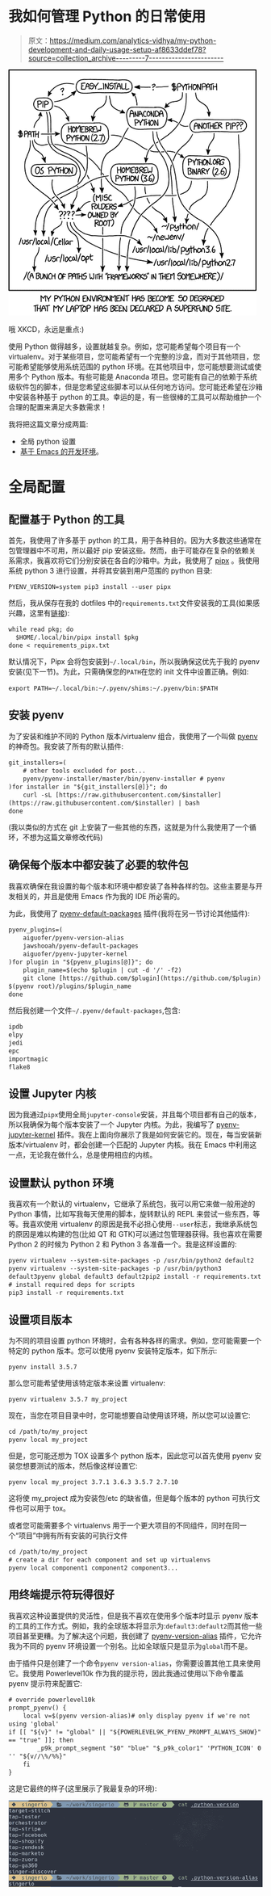 # 我如何管理 Python 的日常使用

> 原文：<https://medium.com/analytics-vidhya/my-python-development-and-daily-usage-setup-af8633ddef78?source=collection_archive---------7----------------------->

![](img/0a07c5851a45c78b00ebafd9205b8aca.png)

哦 XKCD，永远是重点:)

使用 Python 做得越多，设置就越复杂。例如，您可能希望每个项目有一个 virtualenv。对于某些项目，您可能希望有一个完整的沙盒，而对于其他项目，您可能希望能够使用系统范围的 python 环境。在其他项目中，您可能想要测试或使用多个 Python 版本。有些可能是 Anaconda 项目。您可能有自己的依赖于系统级软件包的脚本，但是您希望这些脚本可以从任何地方访问。您可能还希望在沙箱中安装各种基于 python 的工具。幸运的是，有一些很棒的工具可以帮助维护一个合理的配置来满足大多数需求！

我将把这篇文章分成两篇:

*   全局 python 设置
*   [基于 Emacs 的开发环境](/@aiguofer/managing-a-python-development-environment-in-emacs-43897fd48c6a)。

# 全局配置

## 配置基于 Python 的工具

首先，我使用了许多基于 python 的工具，用于各种目的。因为大多数这些通常在包管理器中不可用，所以最好 pip 安装这些。然而，由于可能存在复杂的依赖关系需求，我喜欢将它们分别安装在各自的沙箱中。为此，我使用了 [pipx](https://github.com/pipxproject/pipx) 。我使用系统 python 3 进行设置，并将其安装到用户范围的 python 目录:

```
PYENV_VERSION=system pip3 install --user pipx
```

然后，我从保存在我的 dotfiles 中的`requirements.txt`文件安装我的工具(如果感兴趣，这里有[链接](https://github.com/aiguofer/dotfiles/blob/master/requirements_pipx.txt)):

```
while read pkg; do    
  $HOME/.local/bin/pipx install $pkg
done < requirements_pipx.txt
```

默认情况下，Pipx 会将包安装到`~/.local/bin`，所以我确保这优先于我的 pyenv 安装(见下一节)。为此，只需确保您的`PATH`在您的 init 文件中设置正确。例如:

`export PATH=~/.local/bin:~/.pyenv/shims:~/.pyenv/bin:$PATH`

## 安装 pyenv

为了安装和维护不同的 Python 版本/virtualenv 组合，我使用了一个叫做 [pyenv](https://github.com/pyenv/pyenv) 的神奇包。我安装了所有的默认插件:

```
git_installers=(
    # other tools excluded for post...
    pyenv/pyenv-installer/master/bin/pyenv-installer # pyenv
)for installer in "${git_installers[@]}"; do
    curl -sL [https://raw.githubusercontent.com/$installer](https://raw.githubusercontent.com/$installer) | bash
done
```

(我以类似的方式在 git 上安装了一些其他的东西，这就是为什么我使用了一个循环，不想为这篇文章修改代码)

## 确保每个版本中都安装了必要的软件包

我喜欢确保在我设置的每个版本和环境中都安装了各种各样的包。这些主要是与开发相关的，并且是使用 Emacs 作为我的 IDE 所必需的。

为此，我使用了 [pyenv-default-packages](https://github.com/jawshooah/pyenv-default-packages) 插件(我将在另一节讨论其他插件):

```
pyenv_plugins=(
    aiguofer/pyenv-version-alias
    jawshooah/pyenv-default-packages
    aiguofer/pyenv-jupyter-kernel
)for plugin in "${pyenv_plugins[@]}"; do
    plugin_name=$(echo $plugin | cut -d '/' -f2)
    git clone [https://github.com/$plugin](https://github.com/$plugin) $(pyenv root)/plugins/$plugin_name
done
```

然后我创建一个文件`~/.pyenv/default-packages`,包含:

```
ipdb
elpy
jedi
epc
importmagic
flake8
```

## 设置 Jupyter 内核

因为我通过`pipx`使用全局`jupyter-console`安装，并且每个项目都有自己的版本，所以我确保为每个版本安装了一个 Jupyter 内核。为此，我编写了 [pyenv-jupyter-kernel](https://github.com/aiguofer/pyenv-jupyter-kernel) 插件。我在上面向你展示了我是如何安装它的。现在，每当安装新版本/virtualenv 时，都会创建一个匹配的 Jupyter 内核。我在 Emacs 中利用这一点，无论我在做什么，总是使用相应的内核。

## 设置默认 python 环境

我喜欢有一个默认的 virtualenv，它继承了系统包，我可以用它来做一般用途的 Python 事情，比如写我每天使用的脚本，旋转默认的 REPL 来尝试一些东西，等等。我喜欢使用 virtualenv 的原因是我不必担心使用`--user`标志，我继承系统包的原因是难以构建的包(比如 QT 和 GTK)可以通过包管理器获得。我也喜欢在需要 Python 2 的时候为 Python 2 和 Python 3 各准备一个。我是这样设置的:

```
pyenv virtualenv --system-site-packages -p /usr/bin/python2 default2
pyenv virtualenv --system-site-packages -p /usr/bin/python3 default3pyenv global default3 default2pip2 install -r requirements.txt # install required deps for scripts
pip3 install -r requirements.txt
```

## 设置项目版本

为不同的项目设置 python 环境时，会有各种各样的需求。例如，您可能需要一个特定的 python 版本。您可以使用 pyenv 安装特定版本，如下所示:

```
pyenv install 3.5.7
```

那么您可能希望使用该特定版本来设置 virtualenv:

```
pyenv virtualenv 3.5.7 my_project
```

现在，当您在项目目录中时，您可能想要自动使用该环境，所以您可以设置它:

```
cd /path/to/my_project
pyenv local my_project
```

但是，您可能还想为 TOX 设置多个 python 版本，因此您可以首先使用 pyenv 安装您想要测试的版本，然后像这样设置它:

```
pyenv local my_project 3.7.1 3.6.3 3.5.7 2.7.10
```

这将使 my_project 成为安装包/etc 的缺省值，但是每个版本的 python 可执行文件也可以用于 tox。

或者您可能需要多个 virtualenvs 用于一个更大项目的不同组件，同时在同一个“项目”中拥有所有安装的可执行文件

```
cd /path/to/my_project
# create a dir for each component and set up virtualenvs
pyenv local component1 component2 component3...
```

## 用终端提示符玩得很好

我喜欢这种设置提供的灵活性，但是我不喜欢在使用多个版本时显示 pyenv 版本的工具的工作方式。例如，我的全球版本将显示为:`default3:default2`而其他一些项目甚至更糟。为了解决这个问题，我创建了 [pyenv-version-alias](https://github.com/aiguofer/pyenv-version-alias) 插件，它允许我为不同的 pyenv 环境设置一个别名。比如全球版只是显示为`global`而不是。

由于插件只是创建了一个命令`pyenv version-alias`，你需要设置其他工具来使用它。我使用 Powerlevel10k 作为我的提示符，因此我通过使用以下命令覆盖 pyenv 提示符来配置它:

```
# override powerlevel10k
prompt_pyenv() {
    local v=$(pyenv version-alias)# only display pyenv if we're not using 'global'
if [[ "${v}" != "global" || "${POWERLEVEL9K_PYENV_PROMPT_ALWAYS_SHOW}" == "true" ]]; then
        _p9k_prompt_segment "$0" "blue" "$_p9k_color1" 'PYTHON_ICON' 0 '' "${v//\%/%%}"
    fi
}
```

这是它最终的样子(这里展示了我最复杂的环境):

![](img/078b18d170e6ce1c258f49ea6581706e.png)